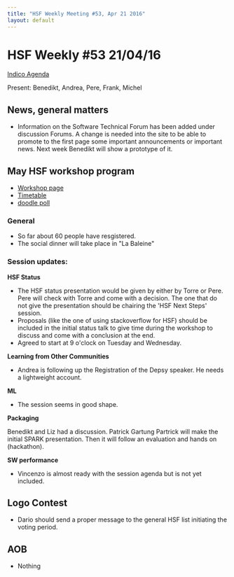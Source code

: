 ```yaml
---
title: "HSF Weekly Meeting #53, Apr 21 2016"
layout: default
---
```


# HSF Weekly #53 21/04/16

[Indico Agenda](https://indico.cern.ch/event/523494/)

Present: Benedikt, Andrea, Pere, Frank, Michel

## News, general matters
- Information on the Software Technical Forum has been added under discussion Forums. A change is needed into 
 the site to be able to promote to the first page some important announcements or important news. Next week Benedikt will
 show a prototype of it. 

## May HSF workshop program

- [Workshop page](https://indico.cern.ch/event/496146/)
- [Timetable](https://indico.cern.ch/event/496146/other-view?view=standard)
- [doodle poll](http://doodle.com/poll/8hpxredhnci2i8xh)

### General
- So far about 60 people have resgistered.
- The social dinner will take place in "La Baleine" 

### Session updates:

**HSF Status**

- The HSF status presentation would be given by either by Torre or Pere. Pere will check with Torre and come with a decision. 
  The one that do not give the presentation should be chairing the 'HSF Next Steps' session. 
- Proposals (like the one of using stackoverflow for HSF) should be included in the initial status talk to give time 
  during the workshop to discuss and come with a conclusion at the end.  
- Agreed to start at 9 o'clock on Tuesday and Wednesday.

**Learning from Other Communities**
- Andrea is following up the Registration of the Depsy speaker. He needs a lightweight account.

**ML**

- The session seems in good shape.

**Packaging**

Benedikt and Liz had a discussion. Patrick Gartung Partrick will make the initial SPARK presentation. 
Then it will follow an evaluation and hands on (hackathon).

**SW performance**

- Vincenzo is almost ready with the session agenda but is not yet included.  

## Logo Contest

- Dario should send a proper message to the general HSF list initiating the voting period. 

## AOB

- Nothing

